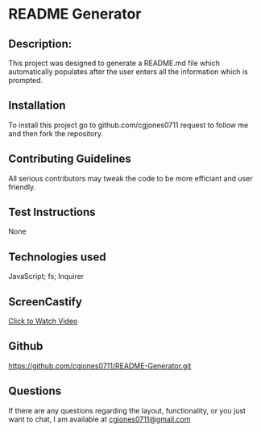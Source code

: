 # README Generator 

## Description:
This project was designed to generate a README.md file which automatically populates after the user enters all the information which is prompted.


## Installation
To install this project go to github.com/cgjones0711 request to follow me and then fork the repository. 

## Contributing Guidelines
All serious contributors may tweak the code to be more efficiant and user friendly.

## Test Instructions
None

## Technologies used
JavaScript;
fs;
Inquirer 

## ScreenCastify
<a href="https://drive.google.com/file/d/1VVOpyhY0n-TQPuC9AHqKCur2JooYmKOk/view?usp=sharing">Click to Watch Video</a>

## Github 
https://github.com/cgjones0711/README-Generator.git

## Questions
If there are any questions regarding the layout, functionality, or you just want to chat, I am available at cgjones0711@gmail.com


    